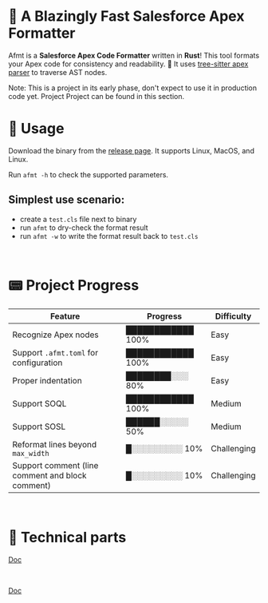 # 🚀 A Blazingly Fast Salesforce Apex Formatter

Afmt is a **Salesforce Apex Code Formatter** written in **Rust**! This tool formats your Apex code for consistency and readability. 🎯 It uses [tree-sitter apex parser](https://github.com/aheber/tree-sitter-sfapex) to traverse AST nodes.

Note: This is a project in its early phase, don't expect to use it in production code yet. 
Project Project can be found in this section.

# 🔧 Usage

Download the binary from the [release page](https://github.com/xixiaofinland/afmt/releases). It
supports Linux, MacOS, and Linux.

Run `afmt -h` to check the supported parameters.

## Simplest use scenario:

- create a `test.cls` file next to binary
- run `afmt` to dry-check the format result
- run `afmt -w` to write the format result back to `test.cls`

<br>

# 📟 Project Progress

| Feature                                         | Progress       | Difficulty   |
| ----------------------------------------------- | -------------- | ------------ |
| Recognize Apex nodes| ████████████ 100% | Easy         |
| Support `.afmt.toml` for configuration | ████████████ 100% | Easy         |
| Proper indentation | ████████░░░ 80%  | Easy         |
| Support SOQL                                    | ████████████ 100% | Medium       |
| Support SOSL                                    | ██████░░░░░ 50%  | Medium       |
| Reformat lines beyond `max_width`               | █░░░░░░░░░ 10%  | Challenging  |
| Support comment (line comment and block comment)| █░░░░░░░░░ 10%  | Challenging  |

<br>

# 📡 Technical parts

[Doc](doc/Technical.md)

<br>

[Doc](doc/Settings.md)

